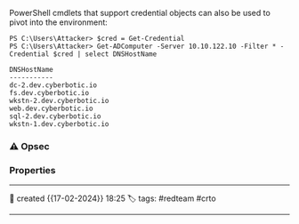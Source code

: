 
PowerShell cmdlets that support credential objects can also be used to pivot into the environment:

```
PS C:\Users\Attacker> $cred = Get-Credential
PS C:\Users\Attacker> Get-ADComputer -Server 10.10.122.10 -Filter * -Credential $cred | select DNSHostName

DNSHostName
-----------
dc-2.dev.cyberbotic.io
fs.dev.cyberbotic.io
wkstn-2.dev.cyberbotic.io
web.dev.cyberbotic.io
sql-2.dev.cyberbotic.io
wkstn-1.dev.cyberbotic.io
```



### ⚠ Opsec




### Properties
---
📆 created   {{17-02-2024}} 18:25
🏷️ tags: #redteam #crto 

---

